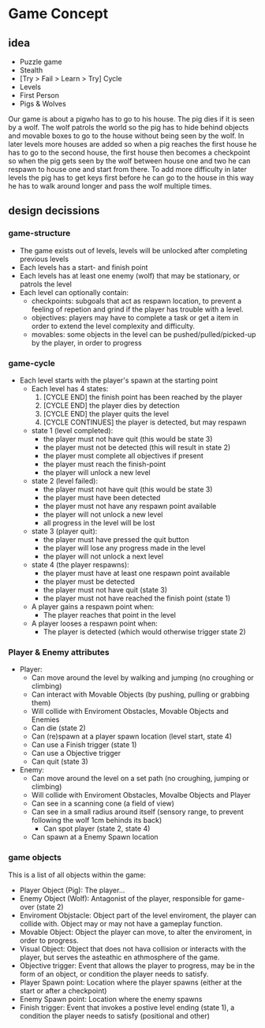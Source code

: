 # Game Concept

## idea
- Puzzle game
- Stealth
- [Try > Fail > Learn > Try] Cycle
- Levels
- First Person
- Pigs & Wolves

Our game is about a pigwho has to go to his house. The pig dies if it is seen by a wolf. The wolf patrols the world so the pig has to 
hide behind objects and movable boxes to go to the house without being seen by the wolf.
In later levels more houses are added so when a pig reaches the first house he has to go to the second house, 
the first house then becomes a checkpoint so when the pig gets seen by the wolf between house one and two he can respawn to house one and start from there. 
To add more difficulty in later levels the pig has to get keys first before he can go to the house in this way he has to walk around longer and 
pass the wolf multiple times. 

## design decissions
### game-structure
- The game exists out of levels, levels will be unlocked after completing previous levels
- Each levels has a start- and finish point
- Each levels has at least one enemy (wolf) that may be stationary, or patrols the level
- Each level can optionally contain:
	-	checkpoints: subgoals that act as respawn location, to prevent a feeling of repetion and grind if the player has trouble with a level.
	- objectives: players may have to complete a task or get a item in order to extend the level complexity and difficulty.
	- movables: some objects in the level can be pushed/pulled/picked-up by the player, in order to progress

### game-cycle
- Each level starts with the player's spawn at the starting point
	- Each level has 4 states:
		1. [CYCLE END] the finish point has been reached by the player
		2. [CYCLE END] the player dies by detection
		3. [CYCLE END] the player quits the level
		4. [CYCLE CONTINUES] the player is detected, but may respawn
	- state 1 (level completed):
		- the player must not have quit (this would be state 3)
		- the player must not be detected (this will result in state 2)
		- the player must complete all objectives if present
		- the player must reach the finish-point
		- the player will unlock a new level
	- state 2 (level failed):
		- the player must not have quit (this would be state 3)
		- the player must have been detected
		- the player must not have any respawn point available
		- the player will not unlock a new level
		- all progress in the level will be lost
	- state 3 (player quit):
		- the player must have pressed the quit button
		- the player will lose any progress made in the level
		- the player will not unlock a next level
	- state 4 (the player respawns):
		- the player must have at least one respawn point available
		- the player must be detected
		- the player must not have quit (state 3)
		- the player must not have reached the finish point (state 1)
	- A player gains a respawn point when:
		- The player reaches that point in the level
	- A player looses a respawn point when:
		- The player is detected (which would otherwise trigger state 2)

### Player & Enemy attributes
- Player:
	- Can move around the level by walking and jumping (no croughing or climbing)
	- Can interact with Movable Objects (by pushing, pulling or grabbing them)
	- Will collide with Enviroment Obstacles, Movable Objects and Enemies
	- Can die (state 2)
	- Can (re)spawn at a player spawn location (level start, state 4)
	- Can use a Finish trigger (state 1)
	- Can use a Objective trigger
	- Can quit (state 3)
- Enemy:
	- Can move around the level on a set path (no croughing, jumping or climbing)
	- Will collide with Enviroment Obstacles, Movalbe Objects and Player
	- Can see in a scanning cone (a field of view)
	- Can see in a small radius around itself (sensory range, to prevent following the wolf 1cm behinds its back)
		- Can spot player (state 2, state 4)
	- Can spawn at a Enemy Spawn location
	

### game objects
This is a list of all objects within the game:
- Player Object (Pig): The player...
- Enemy Object (Wolf): Antagonist of the player, responsible for game-over (state 2)
- Enviroment Objstacle: Object part of the level enviroment, the player can collide with. Object may or may not have a gameplay function.
- Movable Object: Object the player can move, to alter the enviroment, in order to progress.
- Visual Object: Object that does not hava collision or interacts with the player, but serves the asteathic en athmosphere of the game.
- Objective trigger: Event that allows the player to progress, may be in the form of an object, or condition the player needs to satisfy.
- Player Spawn point: Location where the player spawns (either at the start or after a checkpoint)
- Enemy Spawn point: Location where the enemy spawns
- Finish trigger: Event that invokes a postive level ending (state 1), a condition the player needs to satisfy (positional and other)
